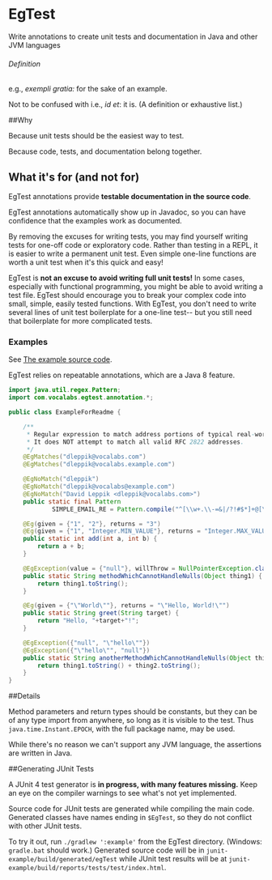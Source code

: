 # EgTest
Write annotations to create unit tests and documentation in Java and other JVM languages

###### Definition
e.g., _exempli gratia:_ for the sake of an example.

Not to be confused with i.e., _id et_: it is. (A definition or exhaustive list.)

##Why

Because unit tests should be the easiest way to test.

Because code, tests, and documentation belong together.

## What it's for (and not for)
EgTest annotations provide **testable documentation in the source code**.

EgTest annotations automatically show up in Javadoc, so you can have confidence that the examples work as documented.

By removing the excuses for writing tests, you may find yourself writing tests for one-off code or exploratory code. 
Rather than testing in a REPL, it is easier to write a permanent unit test. Even simple one-line functions are worth a 
unit test when it's this quick and easy!

EgTest is **not an excuse to avoid writing full unit tests!** In some cases, especially
with functional programming, you might be able to avoid writing a test file. EgTest should encourage you to 
break your complex code into small, simple, easily tested functions. With EgTest, you don't need to write several lines
of unit test boilerplate for a one-line test-- but you still need that boilerplate for more complicated tests.

### Examples

See [The example source code](https://github.com/dleppik/EgTest/tree/master/annotation-example/src/main/java/com/vocalabs/egtest/example).

EgTest relies on repeatable annotations, which are a Java 8 feature.

```Java
import java.util.regex.Pattern;
import com.vocalabs.egtest.annotation.*;

public class ExampleForReadme {

    /**
     * Regular expression to match address portions of typical real-world email addresses.
     * It does NOT attempt to match all valid RFC 2822 addresses.
     */
    @EgMatches("dleppik@vocalabs.com")
    @EgMatches("dleppik@vocalabs.example.com")

    @EgNoMatch("dleppik")
    @EgNoMatch("dleppik@vocalabs@example.com")
    @EgNoMatch("David Leppik <dleppik@vocalabs.com>")
    public static final Pattern
            SIMPLE_EMAIL_RE = Pattern.compile("^[\\w+.\\-=&|/?!#$*]+@[\\w.\\-]+\\.[\\w]+$");

    @Eg(given = {"1", "2"}, returns = "3")
    @Eg(given = {"1", "Integer.MIN_VALUE"}, returns = "Integer.MAX_VALUE")
    public static int add(int a, int b) {
        return a + b;
    }

    @EgException(value = {"null"}, willThrow = NullPointerException.class)
    public static String methodWhichCannotHandleNulls(Object thing1) {
        return thing1.toString();
    }

    @Eg(given = {"\"World\""}, returns = "\"Hello, World!\"")
    public static String greet(String target) {
        return "Hello, "+target+"!";
    }

    @EgException({"null", "\"hello\""})
    @EgException({"\"hello\"", "null"})
    public static String anotherMethodWhichCannotHandleNulls(Object thing1, Object thing2) {
        return thing1.toString() + thing2.toString();
    }
}
```

##Details

Method parameters and return types should be constants, but they can be of any type import from anywhere, so long as 
it is visible to the test. Thus `java.time.Instant.EPOCH`, with the full package name, may be used.

While there's no reason we can't support any JVM language, the assertions are written in Java.

##Generating JUnit Tests

A JUnit 4 test generator is **in progress, with many features missing.** Keep an eye on the compiler warnings to see
what's not yet implemented.

Source code for JUnit tests are generated while compiling the main code. Generated classes have names ending in 
`$EgTest`, so they do not conflict with other JUnit tests.

To try it out, run `./gradlew ':example'` from the EgTest directory. (Windows: `gradle.bat` should work.) Generated 
source code will be in `junit-example/build/generated/egTest` while JUnit test results will be at 
`junit-example/build/reports/tests/test/index.html`.
